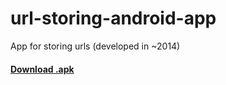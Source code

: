 # url-storing-android-app
App for storing urls (developed in ~2014)


#### [Download .apk](https://drive.google.com/open?id=0B6XTdSmL7LIPNzVXTG1KVjlic3c)
